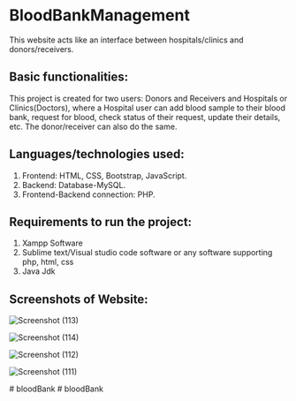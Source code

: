 # BloodBankManagement 
This website acts like an interface between hospitals/clinics and donors/receivers.

## Basic functionalities:
This project is created for two users: Donors and Receivers and Hospitals or Clinics(Doctors), where a Hospital user can add blood sample to their blood bank, request for blood, check status of their request, update their details, etc. The donor/receiver can also do the same.
 
## Languages/technologies used:
1. Frontend: HTML, CSS, Bootstrap, JavaScript.
2. Backend: Database-MySQL.
3. Frontend-Backend connection: PHP.

## Requirements to run the project:
1. Xampp Software
2. Sublime text/Visual studio code software or any software supporting php, html, css
3. Java Jdk

## Screenshots of Website:

![Screenshot (113)](https://user-images.githubusercontent.com/56619771/124890806-0a23cf80-dff6-11eb-921a-64a892d70978.png)

![Screenshot (114)](https://user-images.githubusercontent.com/56619771/124890860-1576fb00-dff6-11eb-8ba6-f28445fca0c2.png)

![Screenshot (112)](https://user-images.githubusercontent.com/56619771/124890887-1c9e0900-dff6-11eb-94ef-ed51dc733271.png)

![Screenshot (111)](https://user-images.githubusercontent.com/56619771/124890916-232c8080-dff6-11eb-9784-b1d1d5a8bbe4.png)





#   b l o o d B a n k  
 #   b l o o d B a n k  
 